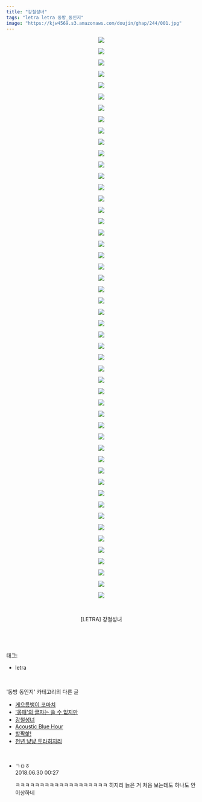 ```yaml
---
title: "강철성녀"
tags: "letra letra 동방_동인지"
image: "https://kjw4569.s3.amazonaws.com/doujin/ghap/244/001.jpg"
---
```

<div class="article">
<p style="text-align: center; clear: none; float: none;"><img src="{{ site.imgserver3 }}/ghap/244/001.jpg"/></p>
<p style="text-align: center; clear: none; float: none;"><img src="{{ site.imgserver3 }}/ghap/244/002.jpg"/></p>
<p style="text-align: center; clear: none; float: none;"><img src="{{ site.imgserver3 }}/ghap/244/003.jpg"/></p>
<p style="text-align: center; clear: none; float: none;"><img src="{{ site.imgserver3 }}/ghap/244/004.jpg"/></p>
<p style="text-align: center; clear: none; float: none;"><img src="{{ site.imgserver3 }}/ghap/244/005.jpg"/></p>
<p style="text-align: center; clear: none; float: none;"><img src="{{ site.imgserver3 }}/ghap/244/006.jpg"/></p>
<p style="text-align: center; clear: none; float: none;"><img src="{{ site.imgserver3 }}/ghap/244/007.jpg"/></p>
<p style="text-align: center; clear: none; float: none;"><img src="{{ site.imgserver3 }}/ghap/244/008.jpg"/></p>
<p style="text-align: center; clear: none; float: none;"><img src="{{ site.imgserver3 }}/ghap/244/009.jpg"/></p>
<p style="text-align: center; clear: none; float: none;"><img src="{{ site.imgserver3 }}/ghap/244/010.jpg"/></p>
<p style="text-align: center; clear: none; float: none;"><img src="{{ site.imgserver3 }}/ghap/244/011.jpg"/></p>
<p style="text-align: center; clear: none; float: none;"><img src="{{ site.imgserver3 }}/ghap/244/012.jpg"/></p>
<p style="text-align: center; clear: none; float: none;"><img src="{{ site.imgserver3 }}/ghap/244/013.jpg"/></p>
<p style="text-align: center; clear: none; float: none;"><img src="{{ site.imgserver3 }}/ghap/244/014.jpg"/></p>
<p style="text-align: center; clear: none; float: none;"><img src="{{ site.imgserver3 }}/ghap/244/015.jpg"/></p>
<p style="text-align: center; clear: none; float: none;"><img src="{{ site.imgserver3 }}/ghap/244/016.jpg"/></p>
<p style="text-align: center; clear: none; float: none;"><img src="{{ site.imgserver3 }}/ghap/244/017.jpg"/></p>
<p style="text-align: center; clear: none; float: none;"><img src="{{ site.imgserver3 }}/ghap/244/018.jpg"/></p>
<p style="text-align: center; clear: none; float: none;"><img src="{{ site.imgserver3 }}/ghap/244/019.jpg"/></p>
<p style="text-align: center; clear: none; float: none;"><img src="{{ site.imgserver3 }}/ghap/244/020.jpg"/></p>
<p style="text-align: center; clear: none; float: none;"><img src="{{ site.imgserver3 }}/ghap/244/021.jpg"/></p>
<p style="text-align: center; clear: none; float: none;"><img src="{{ site.imgserver3 }}/ghap/244/022.jpg"/></p>
<p style="text-align: center; clear: none; float: none;"><img src="{{ site.imgserver3 }}/ghap/244/023.jpg"/></p>
<p style="text-align: center; clear: none; float: none;"><img src="{{ site.imgserver3 }}/ghap/244/024.jpg"/></p>
<p style="text-align: center; clear: none; float: none;"><img src="{{ site.imgserver3 }}/ghap/244/025.jpg"/></p>
<p style="text-align: center; clear: none; float: none;"><img src="{{ site.imgserver3 }}/ghap/244/026.jpg"/></p>
<p style="text-align: center; clear: none; float: none;"><img src="{{ site.imgserver3 }}/ghap/244/027.jpg"/></p>
<p style="text-align: center; clear: none; float: none;"><img src="{{ site.imgserver3 }}/ghap/244/028.jpg"/></p>
<p style="text-align: center; clear: none; float: none;"><img src="{{ site.imgserver3 }}/ghap/244/029.jpg"/></p>
<p style="text-align: center; clear: none; float: none;"><img src="{{ site.imgserver3 }}/ghap/244/030.jpg"/></p>
<p style="text-align: center; clear: none; float: none;"><img src="{{ site.imgserver3 }}/ghap/244/031.jpg"/></p>
<p style="text-align: center; clear: none; float: none;"><img src="{{ site.imgserver3 }}/ghap/244/032.jpg"/></p>
<p style="text-align: center; clear: none; float: none;"><img src="{{ site.imgserver3 }}/ghap/244/033.jpg"/></p>
<p style="text-align: center; clear: none; float: none;"><img src="{{ site.imgserver3 }}/ghap/244/034.jpg"/></p>
<p style="text-align: center; clear: none; float: none;"><img src="{{ site.imgserver3 }}/ghap/244/035.jpg"/></p>
<p style="text-align: center; clear: none; float: none;"><img src="{{ site.imgserver3 }}/ghap/244/036.jpg"/></p>
<p style="text-align: center; clear: none; float: none;"><img src="{{ site.imgserver3 }}/ghap/244/037.jpg"/></p>
<p style="text-align: center; clear: none; float: none;"><img src="{{ site.imgserver3 }}/ghap/244/038.jpg"/></p>
<p style="text-align: center; clear: none; float: none;"><img src="{{ site.imgserver3 }}/ghap/244/039.jpg"/></p>
<p style="text-align: center; clear: none; float: none;"><img src="{{ site.imgserver3 }}/ghap/244/040.jpg"/></p>
<p style="text-align: center; clear: none; float: none;"><img src="{{ site.imgserver3 }}/ghap/244/041.jpg"/></p>
<p style="text-align: center; clear: none; float: none;"><img src="{{ site.imgserver3 }}/ghap/244/042.jpg"/></p>
<p style="text-align: center; clear: none; float: none;"><img src="{{ site.imgserver3 }}/ghap/244/043.jpg"/></p>
<p style="text-align: center; clear: none; float: none;"><img src="{{ site.imgserver3 }}/ghap/244/044.jpg"/></p>
<p style="text-align: center; clear: none; float: none;"><img src="{{ site.imgserver3 }}/ghap/244/045.jpg"/></p>
<p style="text-align: center; clear: none; float: none;"><img src="{{ site.imgserver3 }}/ghap/244/046.jpg"/></p>
<p style="text-align: center; clear: none; float: none;"><img src="{{ site.imgserver3 }}/ghap/244/047.jpg"/></p>
<p style="text-align: center; clear: none; float: none;"><img src="{{ site.imgserver3 }}/ghap/244/048.jpg"/></p>
<p style="text-align: center; clear: none; float: none;"><img src="{{ site.imgserver3 }}/ghap/244/049.jpg"/></p>
<p style="text-align: center; clear: none; float: none;"><img src="{{ site.imgserver3 }}/ghap/244/050.jpg"/></p>
<p style="text-align: center; clear: none; float: none;"><br/></p>
<p style="text-align: center; clear: none; float: none;">[LETRA] 강철성녀</p>
<p><br/></p>
</div><br/>
<div class="tagTrail">
<p>태그: </p>
<ul>
<li>letra</li>
</ul>
</div><br/>
<div class="another">
<p>'동방 동인지' 카테고리의 다른 글</p>
<ul>
<li><a href="/ghap_246">게으름뱅이 코마치</a></li>
<li><a href="/ghap_245">'몽매'의 글자는 쓸 수 없지만</a></li>
<li><a href="/ghap_244">강철성녀</a></li>
<li><a href="/ghap_243">Acoustic Blue Hour</a></li>
<li><a href="/ghap_242">할짝핥!</a></li>
<li><a href="/ghap_241">천년 냥냥 토라히지리</a></li>
</ul>
</div><br/>
<div class="cb_module cb_fluid">
<div class="cb_wrt cb_profile">
<div class="comment">
<ul>
<li class="cb_thumb_off" id="comment15278730">
<div class="cb_comment_area">
<div class="cb_info_area">
<div class="cb_section">
<span class="cb_nick_name">ㄱㅁㅎ</span>
</div>
<div class="cb_section">
<span class="cb_date">2018.06.30 00:27 </span>
</div>
</div>
<div class="cb_dsc_comment">
<p class="cb_dsc">
											ㅋㅋㅋㅋㅋㅋㅋㅋㅋㅋㅋㅋㅋㅋㅋㅋㅋㅋㅋ 히지리 늙은 거 처음 보는데도 하나도 안 이상하네
										</p>
</div>
</div></li>
</ul>
</div>
</div><!-- commentList close -->
</div><br/>
